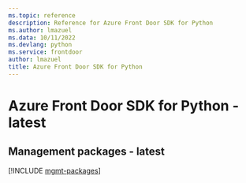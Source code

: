 ```yaml
---
ms.topic: reference
description: Reference for Azure Front Door SDK for Python
ms.author: lmazuel
ms.data: 10/11/2022
ms.devlang: python
ms.service: frontdoor
author: lmazuel
title: Azure Front Door SDK for Python
---
```

# Azure Front Door SDK for Python - latest

## Management packages - latest
[!INCLUDE [mgmt-packages](front-door-mgmt-index.md)]